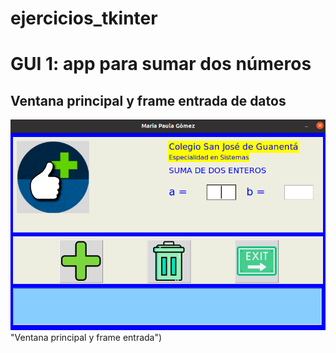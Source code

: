 # ejercicios_tkinter 

# GUI 1: app para sumar dos números

## Ventana principal y frame entrada de datos

![ventana principal y frame entrada](ventana_principal.png)"Ventana principal y frame entrada") 